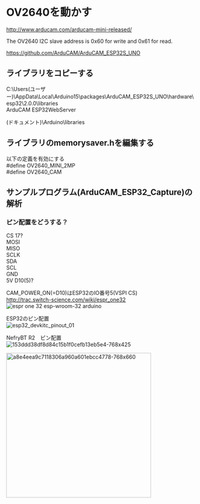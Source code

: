 # OV2640を動かす
http://www.arducam.com/arducam-mini-released/

The OV2640 I2C slave address is 0x60 for write and 0x61 for read.

https://github.com/ArduCAM/ArduCAM_ESP32S_UNO


## ライブラリをコピーする
C:\Users\(ユーザー)\AppData\Local\Arduino15\packages\ArduCAM_ESP32S_UNO\hardware\esp32\2.0.0\libraries\
ArduCAM
ESP32WebServer

(ドキュメント)\Arduino\libraries

## ライブラリのmemorysaver.hを編集する  
以下の定義を有効にする  
#define OV2640_MINI_2MP  
#define OV2640_CAM  

## サンプルプログラム(ArduCAM_ESP32_Capture)の解析

### ピン配置をどうする？  
CS  17?  
MOSI  
MISO  
SCLK  
SDA  
SCL  
GND  
5V  D10(5)?  

CAM_POWER_ON(=D10)はESP32のIO番号5(VSPI CS)  
http://trac.switch-science.com/wiki/espr_one32  
![espr one 32 esp-wroom-32 arduino](https://user-images.githubusercontent.com/25577827/49706042-869b7980-fc66-11e8-8321-84c2bbef210c.PNG)  

ESP32のピン配置  
![esp32_devkitc_pinout_01](https://user-images.githubusercontent.com/25577827/49706167-79cb5580-fc67-11e8-9c79-ac03d4d5cee4.png)  

NefryBT R2　ピン配置  
![153ddd38df8d84c15b1f0cefb13eb5e4-768x425](https://user-images.githubusercontent.com/25577827/49710207-6cb86180-fc7b-11e8-8e6a-e0398bdf4f1a.png)  

<img width="384" alt="a8e4eea9c7118306a960a601ebcc4778-768x660" src="https://user-images.githubusercontent.com/25577827/49710209-6e822500-fc7b-11e8-84a7-914ad6560271.png">  

